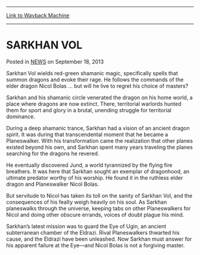 
---
[Link to Wayback Machine](https://web.archive.org/web/20220127094303/https://magic.wizards.com/en/articles/archive/sarkhan-vol-2013-09-18)

[_metadata_:description]:- "A red-green shaman, Sarkhan is from a plane where warlords hunted dragons to extinction. He now searches the Multiverse for a dragon worthy of his worship."
[_metadata_:generator]:- "Drupal 7 (http://drupal.org)"
[_metadata_:node]:- "46525"
[_metadata_:publish_date]:- "2013-09-18"
[_metadata_:source]:- "div-main-content"
[_metadata_:title]:- "SARKHAN VOL"
[_metadata_:wayback_capture_timestamp]:- "2022-01-27 09:43:03"
[_metadata_:wayback_raw_url]:- "https://web.archive.org/web/20220127094303id_/https://magic.wizards.com/en/articles/archive/sarkhan-vol-2013-09-18"
[_metadata_:wayback_url]:- "https://magic.wizards.com/en/articles/archive/sarkhan-vol-2013-09-18"
---


SARKHAN VOL
===========



 Posted in [NEWS](/en/articles)
 on September 18, 2013 










Sarkhan Vol wields red-green shamanic magic, specifically spells that summon dragons and evoke their rage. He follows the commands of the elder dragon Nicol Bolas … but will he live to regret his choice of masters?


Sarkhan and his shamanic circle venerated the dragon on his home world, a place where dragons are now extinct. There, territorial warlords hunted them for sport and glory in a brutal, unending struggle for territorial dominance.


During a deep shamanic trance, Sarkhan had a vision of an ancient dragon spirit. It was during that transcendental moment that he became a Planeswalker. With his transformation came the realization that other planes existed beyond his own, and Sarkhan spent many years traveling the planes searching for the dragons he revered.


He eventually discovered Jund, a world tyrannized by the flying fire breathers. It was here that Sarkhan sought an exemplar of dragonhood, an ultimate predator worthy of his worship. He found it in the ruthless elder dragon and Planeswalker Nicol Bolas.


But servitude to Nicol has taken its toll on the sanity of Sarkhan Vol, and the consequences of his fealty weigh heavily on his soul. As Sarkhan planeswalks through the universe, keeping tabs on other Planeswalkers for Nicol and doing other obscure errands, voices of doubt plague his mind.


Sarkhan’s latest mission was to guard the Eye of Ugin, an ancient subterranean chamber of the Eldrazi. Rival Planeswalkers thwarted his cause, and the Eldrazi have been unleashed. Now Sarkhan must answer for his apparent failure at the Eye—and Nicol Bolas is not a forgiving master.







